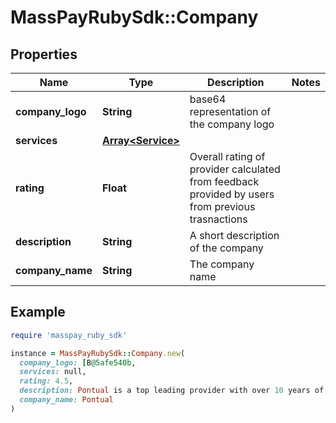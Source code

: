# MassPayRubySdk::Company

## Properties

| Name | Type | Description | Notes |
| ---- | ---- | ----------- | ----- |
| **company_logo** | **String** | base64 representation of the company logo |  |
| **services** | [**Array&lt;Service&gt;**](Service.md) |  |  |
| **rating** | **Float** | Overall rating of provider calculated from feedback provided by users from previous trasnactions |  |
| **description** | **String** | A short description of the company |  |
| **company_name** | **String** | The company name |  |

## Example

```ruby
require 'masspay_ruby_sdk'

instance = MassPayRubySdk::Company.new(
  company_logo: [B@5afe540b,
  services: null,
  rating: 4.5,
  description: Pontual is a top leading provider with over 10 years of industry experience,
  company_name: Pontual
)
```

